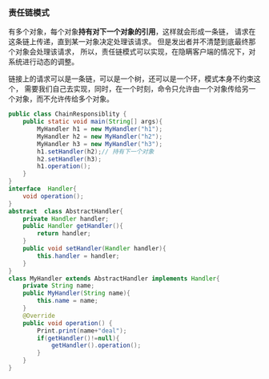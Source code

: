 
### 责任链模式

有多个对象，每个对象**持有对下一个对象的引用**，这样就会形成一条链，
请求在这条链上传递，直到某一对象决定处理该请求。
但是发出者并不清楚到底最终那个对象会处理该请求，
所以，责任链模式可以实现，在隐瞒客户端的情况下，对系统进行动态的调整。

链接上的请求可以是一条链，可以是一个树，还可以是一个环，模式本身不约束这个，
需要我们自己去实现，同时，在一个时刻，命令只允许由一个对象传给另一个对象，而不允许传给多个对象。


```java
public class ChainResponsiblity {
    public static void main(String[] args){
        MyHandler h1 = new MyHandler("h1");
        MyHandler h2 = new MyHandler("h2");
        MyHandler h3 = new MyHandler("h3");
        h1.setHandler(h2);// 持有下一个对象
        h2.setHandler(h3);
        h1.operation();
    }
}
interface  Handler{
    void operation();
}
abstract  class AbstractHandler{
    private Handler handler;
    public Handler getHandler(){
        return handler;
    }
    public void setHandler(Handler handler){
        this.handler = handler;
    }
}
class MyHandler extends AbstractHandler implements Handler{
    private String name;
    public MyHandler(String name){
        this.name = name;
    }
    @Override
    public void operation() {
        Print.print(name+"deal");
        if(getHandler()!=null){
            getHandler().operation();
        }
    }
}
```
